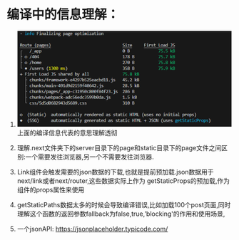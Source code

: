 # 编译中的信息理解：

1. ![编译信息](image.png)
    上面的编译信息代表的意思理解透彻  
2. 理解.next文件夹下的server目录下的page和static目录下的page文件之间区别:一个需要发往浏览器,另一个不需要发往浏览器.  

3. Link组件会触发需要的json数据的下载,也就是提前预加载.json数据用于next/link或者next/router,这些数据实际上作为
    getStaticProps的预加载,作为组件的props属性来使用

4. getStaticPaths数据太多的时候会导致编译错误,比如加载100个post页面,同时理解这个函数的返回参数fallback为false,true,'blocking'的作用和使用场景,

5. 一个jsonAPI: https://jsonplaceholder.typicode.com/
